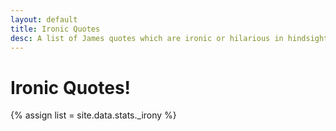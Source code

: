 ```yaml
---
layout: default
title: Ironic Quotes
desc: A list of James quotes which are ironic or hilarious in hindsight.
---
```


# Ironic Quotes!

{% assign list = site.data.stats._irony %}


